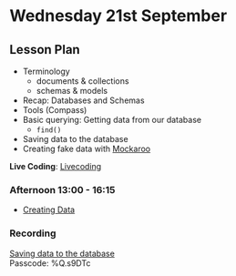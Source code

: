 # Wednesday 21st September

## Lesson Plan

+ Terminology
  + documents & collections
  + schemas & models
+ Recap: Databases and Schemas
+ Tools (Compass)
+ Basic querying: Getting data from our database
  + `find()`
+ Saving data to the database
+ Creating fake data with [Mockaroo](https://mockaroo.com/)

**Live Coding**: [Livecoding](https://github.com/FbW-WD21-E11/livecoding-mongoose-create)

### Afternoon 13:00 - 16:15

+ [Creating Data](https://github.com/FrancoSpeziali/db-creating-data)

### Recording

[Saving data to the database ](https://us02web.zoom.us/rec/share/Vs7FxhPJ7jALMVbdytlR681hJf63_ymgh3wk-M_Llb5RK7FMLqZhd2uyxRUFFi0e.A84JM30JUG3uvF1l 
)\
Passcode: %Q.s9DTc
